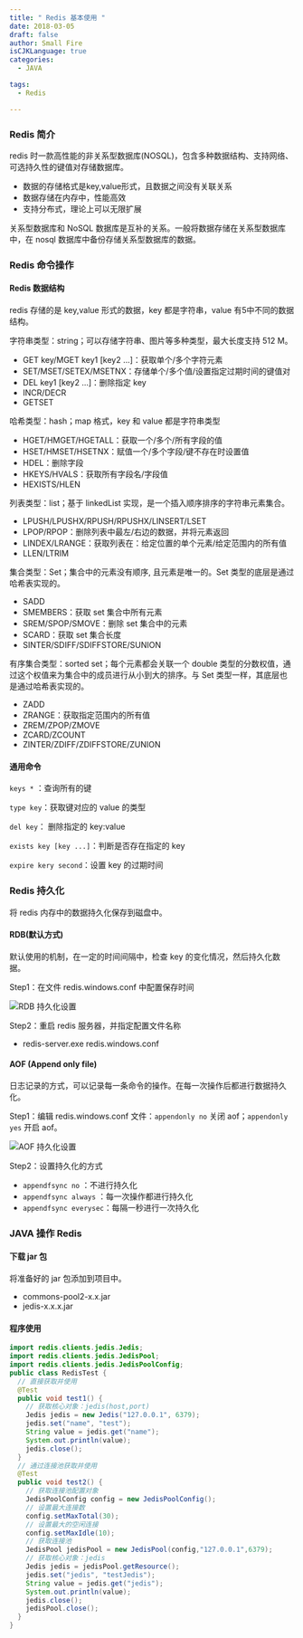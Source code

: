 ```yaml
---
title: " Redis 基本使用 "
date: 2018-03-05
draft: false
author: Small Fire
isCJKLanguage: true
categories: 
  - JAVA

tags: 
  - Redis

---
```


### Redis 简介

redis 时一款高性能的非关系型数据库(NOSQL)，包含多种数据结构、支持网络、可选持久性的键值对存储数据库。

- 数据的存储格式是key,value形式，且数据之间没有关联关系
- 数据存储在内存中，性能高效
- 支持分布式，理论上可以无限扩展

关系型数据库和 NoSQL 数据库是互补的关系。一般将数据存储在关系型数据库中，在 nosql 数据库中备份存储关系型数据库的数据。

### Redis 命令操作

#### Redis 数据结构

redis 存储的是 key,value 形式的数据，key 都是字符串，value 有5中不同的数据结构。

字符串类型：string；可以存储字符串、图片等多种类型，最大长度支持 512 M。

- GET key/MGET key1 [key2 ...]：获取单个/多个字符元素
- SET/MSET/SETEX/MSETNX：存储单个/多个值/设置指定过期时间的键值对
- DEL key1 [key2 ...]：删除指定 key
- INCR/DECR
- GETSET

哈希类型：hash；map 格式，key 和 value 都是字符串类型

- HGET/HMGET/HGETALL：获取一个/多个/所有字段的值
- HSET/HMSET/HSETNX：赋值一个/多个字段/键不存在时设置值
- HDEL：删除字段
- HKEYS/HVALS：获取所有字段名/字段值
- HEXISTS/HLEN

列表类型：list；基于 linkedList 实现，是一个插入顺序排序的字符串元素集合。

- LPUSH/LPUSHX/RPUSH/RPUSHX/LINSERT/LSET
- LPOP/RPOP：删除列表中最左/右边的数据，并将元素返回
- LINDEX/LRANGE：获取列表在：给定位置的单个元素/给定范围内的所有值
- LLEN/LTRIM

集合类型：Set；集合中的元素没有顺序, 且元素是唯一的。Set 类型的底层是通过哈希表实现的。

- SADD
- SMEMBERS：获取 set 集合中所有元素
- SREM/SPOP/SMOVE：删除 set 集合中的元素
- SCARD：获取 set 集合长度
- SINTER/SDIFF/SDIFFSTORE/SUNION

有序集合类型：sorted set；每个元素都会关联一个 double 类型的分数权值，通过这个权值来为集合中的成员进行从小到大的排序。与 Set 类型一样，其底层也是通过哈希表实现的。

- ZADD
- ZRANGE：获取指定范围内的所有值
- ZREM/ZPOP/ZMOVE
- ZCARD/ZCOUNT
- ZINTER/ZDIFF/ZDIFFSTORE/ZUNION

#### 通用命令

`keys *` ：查询所有的键

`type key`：获取键对应的 value 的类型

`del key`： 删除指定的 key:value

`exists key [key ...]`：判断是否存在指定的 key

`expire kery second`：设置 key 的过期时间 

### Redis 持久化

将 redis 内存中的数据持久化保存到磁盘中。

#### RDB(默认方式)

默认使用的机制，在一定的时间间隔中，检查 key 的变化情况，然后持久化数据。

Step1：在文件 redis.windows.conf 中配置保存时间

![RDB 持久化设置](/images/WEB/Redis1.png)

Step2：重启 redis 服务器，并指定配置文件名称

- redis-server.exe redis.windows.conf

#### AOF (Append only file)

日志记录的方式，可以记录每一条命令的操作。在每一次操作后都进行数据持久化。

Step1：编辑 redis.windows.conf 文件：`appendonly no` 关闭 aof；`appendonly yes` 开启 aof。

![AOF 持久化设置](/images/WEB/Redis2.png)

Step2：设置持久化的方式

- `appendfsync no` ：不进行持久化
- `appendfsync always` ：每一次操作都进行持久化
- `appendfsync everysec`：每隔一秒进行一次持久化

### JAVA 操作 Redis

#### 下载 jar 包

将准备好的 jar 包添加到项目中。

- commons-pool2-x.x.jar
- jedis-x.x.x.jar

#### 程序使用

```java
import redis.clients.jedis.Jedis;
import redis.clients.jedis.JedisPool;
import redis.clients.jedis.JedisPoolConfig;
public class RedisTest {
  // 直接获取并使用
  @Test
  public void test1() {
    // 获取核心对象：jedis(host,port)
    Jedis jedis = new Jedis("127.0.0.1", 6379);
    jedis.set("name", "test");
    String value = jedis.get("name");
    System.out.println(value);
    jedis.close();
  }
  // 通过连接池获取并使用
  @Test
  public void test2() {
    // 获取连接池配置对象
    JedisPoolConfig config = new JedisPoolConfig();
    // 设置最大连接数
    config.setMaxTotal(30);
    // 设置最大的空闲连接
    config.setMaxIdle(10);
    // 获取连接池
    JedisPool jedisPool = new JedisPool(config,"127.0.0.1",6379);
    // 获取核心对象：jedis
    Jedis jedis = jedisPool.getResource();
    jedis.set("jedis", "testJedis");
    String value = jedis.get("jedis");
    System.out.println(value);
    jedis.close();
    jedisPool.close();
  }
}
```
